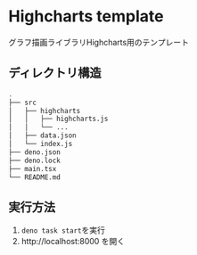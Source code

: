 # Highcharts template

グラフ描画ライブラリHighcharts用のテンプレート

## ディレクトリ構造
```bash
.
├── src
│   ├── highcharts
│   │   ├── highcharts.js
│   │   └── ...
│   ├── data.json
│   └── index.js
├── deno.json
├── deno.lock
├── main.tsx
└── README.md
```

## 実行方法
1. `deno task start`を実行
2. http://localhost:8000 を開く
